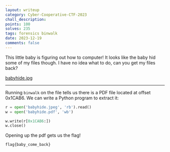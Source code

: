 ```yaml
---
layout: writeup
category: Cyber-Cooperative-CTF-2023
chall_description:
points: 100
solves: 235
tags: forensics binwalk
date: 2023-12-19
comments: false
---
```


This little baby is figuring out how to computer! It looks like the baby hid some of my files though. I have no idea what to do, can you get my files back?

[babyhide.jpg](https://github.com/Nightxade/ctf-writeups/blob/master/assets/CTFs/Cyber-Cooperative-CTF-2023/forensics/babyhide.jpeg)  

---

Running `binwalk` on the file tells us there is a PDF file located at offset 0x1CAB6. We can write a Python program to extract it:  

```py
r = open('babyhide.jpeg', 'rb').read()
w = open('babyhide.pdf', 'wb')

w.write(r[0x1CAB6:])
w.close()
```

Opening up the pdf gets us the flag!  

    flag{baby_come_back}